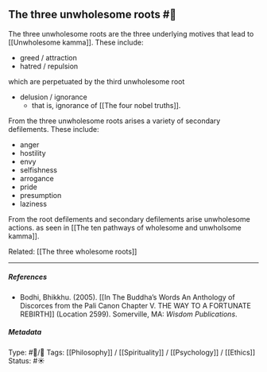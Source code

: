 ## The three unwholesome roots  #🧠 

The three unwholesome roots are the three underlying motives that lead to [[Unwholesome kamma]]. These include:

- greed / attraction
- hatred / repulsion

which are perpetuated by the third unwholesome root

- delusion / ignorance
   - that is, ignorance of [[The four nobel truths]]. 

From the three unwholesome roots arises a variety of secondary defilements. These include:

- anger
- hostility
- envy
- selfishness
- arrogance
- pride
- presumption
- laziness

From the root defilements and secondary defilements arise unwholesome actions. as seen in [[The ten pathways of wholesome and unwholsome kamma]].

Related: [[The three wholesome roots]]

___

##### References

- Bodhi, Bhikkhu. (2005). [[In The Buddha’s Words An Anthology of Discorces from the Pali Canon Chapter V. THE WAY TO A FORTUNATE REBIRTH]] (Location 2599). Somerville, MA: _Wisdom Publications_.

##### Metadata
Type: #🔵/🔵 
Tags: [[Philosophy]] / [[Spirituality]] / [[Psychology]] / [[Ethics]] 
Status: #☀️ 